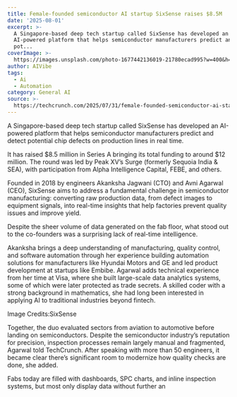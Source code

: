 ```yaml
---
title: Female-founded semiconductor AI startup SixSense raises $8.5M
date: '2025-08-01'
excerpt: >-
  A Singapore-based deep tech startup called SixSense has developed an
  AI-powered platform that helps semiconductor manufacturers predict and detect
  pot...
coverImage: >-
  https://images.unsplash.com/photo-1677442136019-21780ecad995?w=400&h=200&fit=crop&auto=format
author: AIVibe
tags:
  - Ai
  - Automation
category: General AI
source: >-
  https://techcrunch.com/2025/07/31/female-founded-semiconductor-ai-startup-sixsense-raises-funding/
---
```

A Singapore-based deep tech startup called SixSense has developed an AI-powered platform that helps semiconductor manufacturers predict and detect potential chip defects on production lines in real time.

It has raised $8.5 million in Series A bringing its total funding to around $12 million. The round was led by Peak XV’s Surge (formerly Sequoia India & SEA), with participation from Alpha Intelligence Capital, FEBE, and others.


	
	




	
	



Founded in 2018 by engineers Akanksha Jagwani (CTO) and Avni Agarwal (CEO), SixSense aims to address a fundamental challenge in semiconductor manufacturing: converting raw production data, from defect images to equipment signals, into real-time insights that help factories prevent quality issues and improve yield.

Despite the sheer volume of data generated on the fab floor, what stood out to the co-founders was a surprising lack of real-time intelligence.

Akanksha brings a deep understanding of manufacturing, quality control, and software automation through her experience building automation solutions for manufacturers like Hyundai Motors and GE and led product development at startups like Embibe. Agarwal adds technical experience from her time at Visa, where she built large-scale data analytics systems, some of which were later protected as trade secrets. A skilled coder with a strong background in mathematics, she had long been interested in applying AI to traditional industries beyond fintech.

Image Credits:SixSense

Together, the duo evaluated sectors from aviation to automotive before landing on semiconductors. Despite the semiconductor industry’s reputation for precision, inspection processes remain largely manual and fragmented, Agarwal told TechCrunch. After speaking with more than 50 engineers, it became clear there’s significant room to modernize how quality checks are done, she added.

Fabs today are filled with dashboards, SPC charts, and inline inspection systems, but most only display data without further an
